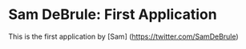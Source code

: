 # Sam DeBrule: First Application

This is the first application by [Sam] (https://twitter.com/SamDeBrule)